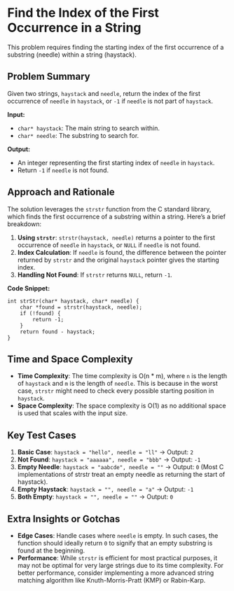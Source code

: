 # Find the Index of the First Occurrence in a String

This problem requires finding the starting index of the first occurrence of a substring (needle) within a string (haystack).

## Problem Summary

Given two strings, `haystack` and `needle`, return the index of the first occurrence of `needle` in `haystack`, or `-1` if `needle` is not part of `haystack`.

**Input:**
- `char* haystack`: The main string to search within.
- `char* needle`: The substring to search for.

**Output:**
- An integer representing the first starting index of `needle` in `haystack`.
- Return `-1` if `needle` is not found.

## Approach and Rationale

The solution leverages the `strstr` function from the C standard library, which finds the first occurrence of a substring within a string. Here’s a brief breakdown:

1. **Using `strstr`**: `strstr(haystack, needle)` returns a pointer to the first occurrence of `needle` in `haystack`, or `NULL` if `needle` is not found.
2. **Index Calculation**: If `needle` is found, the difference between the pointer returned by `strstr` and the original `haystack` pointer gives the starting index.
3. **Handling Not Found**: If `strstr` returns `NULL`, return `-1`.

**Code Snippet:**
```
int strStr(char* haystack, char* needle) {
    char *found = strstr(haystack, needle);
    if (!found) {
        return -1;
    }
    return found - haystack;
}
```

## Time and Space Complexity

- **Time Complexity**: The time complexity is O(n * m), where `n` is the length of `haystack` and `m` is the length of `needle`. This is because in the worst case, `strstr` might need to check every possible starting position in `haystack`.
- **Space Complexity**: The space complexity is O(1) as no additional space is used that scales with the input size.

## Key Test Cases

1. **Basic Case**: `haystack = "hello", needle = "ll"` -> Output: `2`
2. **Not Found**: `haystack = "aaaaaa", needle = "bbb"` -> Output: `-1`
3. **Empty Needle**: `haystack = "aabcde", needle = ""` -> Output: `0` (Most C implementations of strstr treat an empty needle as returning the start of haystack).
4. **Empty Haystack**: `haystack = "", needle = "a"` -> Output: `-1`
5. **Both Empty**: `haystack = "", needle = ""` -> Output: `0`

## Extra Insights or Gotchas

- **Edge Cases**: Handle cases where `needle` is empty. In such cases, the function should ideally return `0` to signify that an empty substring is found at the beginning.
- **Performance**: While `strstr` is efficient for most practical purposes, it may not be optimal for very large strings due to its time complexity. For better performance, consider implementing a more advanced string matching algorithm like Knuth-Morris-Pratt (KMP) or Rabin-Karp.